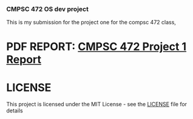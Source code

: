 ### CMPSC 472 OS dev project

This is my submission for the project one for the compsc 472 class,

# PDF REPORT: [CMPSC 472 Project 1 Report]([./CMPSC_472_Project_1_Report.pdf](https://github.com/Daksh14/cmpsc-472-hw/blob/develop/CMPSC%20472%20Project%20one%20report.pdf))

# LICENSE

This project is licensed under the MIT License - see the [LICENSE](./LICENSE) file for details
